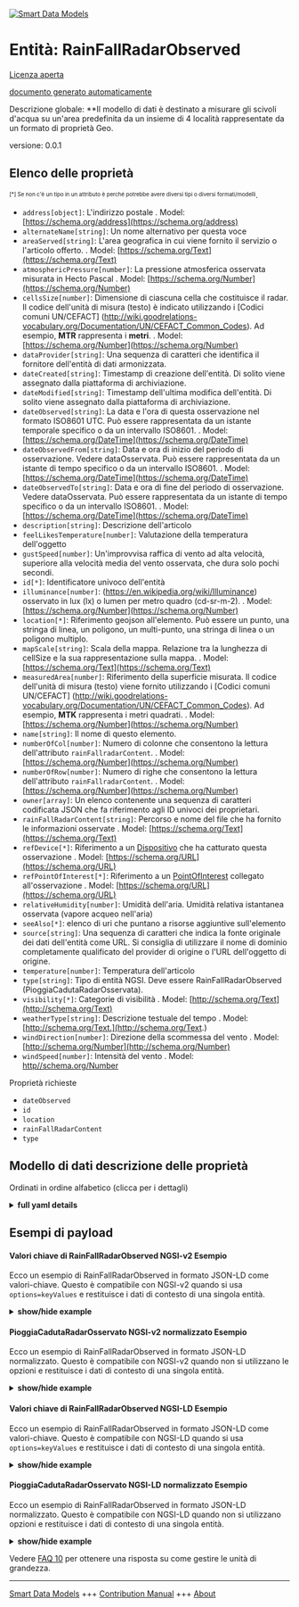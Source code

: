 <!-- 10-Header -->  
[![Smart Data Models](https://smartdatamodels.org/wp-content/uploads/2022/01/SmartDataModels_logo.png "Logo")](https://smartdatamodels.org)  
Entità: RainFallRadarObserved  
=============================<!-- /10-Header -->  
<!-- 15-License -->  
[Licenza aperta](https://github.com/smart-data-models//dataModel.Environment/blob/master/RainFallRadarObserved/LICENSE.md)  
[documento generato automaticamente](https://docs.google.com/presentation/d/e/2PACX-1vTs-Ng5dIAwkg91oTTUdt8ua7woBXhPnwavZ0FxgR8BsAI_Ek3C5q97Nd94HS8KhP-r_quD4H0fgyt3/pub?start=false&loop=false&delayms=3000#slide=id.gb715ace035_0_60)  
<!-- /15-License -->  
<!-- 20-Description -->  
Descrizione globale: **Il modello di dati è destinato a misurare gli scivoli d'acqua su un'area predefinita da un insieme di 4 località rappresentate da un formato di proprietà Geo.  
versione: 0.0.1  
<!-- /20-Description -->  
<!-- 30-PropertiesList -->  

## Elenco delle proprietà  

<sup><sub>[*] Se non c'è un tipo in un attributo è perché potrebbe avere diversi tipi o diversi formati/modelli</sub></sup>.  
- `address[object]`: L'indirizzo postale  . Model: [https://schema.org/address](https://schema.org/address)- `alternateName[string]`: Un nome alternativo per questa voce  - `areaServed[string]`: L'area geografica in cui viene fornito il servizio o l'articolo offerto.  . Model: [https://schema.org/Text](https://schema.org/Text)- `atmosphericPressure[number]`: La pressione atmosferica osservata misurata in Hecto Pascal  . Model: [https://schema.org/Number](https://schema.org/Number)- `cellsSize[number]`: Dimensione di ciascuna cella che costituisce il radar. Il codice dell'unità di misura (testo) è indicato utilizzando i [Codici comuni UN/CEFACT] (http://wiki.goodrelations-vocabulary.org/Documentation/UN/CEFACT_Common_Codes). Ad esempio, **MTR** rappresenta i **metri**.  . Model: [https://schema.org/Number](https://schema.org/Number)- `dataProvider[string]`: Una sequenza di caratteri che identifica il fornitore dell'entità di dati armonizzata.  - `dateCreated[string]`: Timestamp di creazione dell'entità. Di solito viene assegnato dalla piattaforma di archiviazione.  - `dateModified[string]`: Timestamp dell'ultima modifica dell'entità. Di solito viene assegnato dalla piattaforma di archiviazione.  - `dateObserved[string]`: La data e l'ora di questa osservazione nel formato ISO8601 UTC. Può essere rappresentata da un istante temporale specifico o da un intervallo ISO8601.  . Model: [https://schema.org/DateTime](https://schema.org/DateTime)- `dateObservedFrom[string]`: Data e ora di inizio del periodo di osservazione. Vedere dataOsservata. Può essere rappresentata da un istante di tempo specifico o da un intervallo ISO8601.  . Model: [https://schema.org/DateTime](https://schema.org/DateTime)- `dateObservedTo[string]`: Data e ora di fine del periodo di osservazione. Vedere dataOsservata. Può essere rappresentata da un istante di tempo specifico o da un intervallo ISO8601.  . Model: [https://schema.org/DateTime](https://schema.org/DateTime)- `description[string]`: Descrizione dell'articolo  - `feelLikesTemperature[number]`: Valutazione della temperatura dell'oggetto  - `gustSpeed[number]`: Un'improvvisa raffica di vento ad alta velocità, superiore alla velocità media del vento osservata, che dura solo pochi secondi.  - `id[*]`: Identificatore univoco dell'entità  - `illuminance[number]`: (https://en.wikipedia.org/wiki/Illuminance) osservato in lux (lx) o lumen per metro quadro (cd-sr-m-2).  . Model: [https://schema.org/Number](https://schema.org/Number)- `location[*]`: Riferimento geojson all'elemento. Può essere un punto, una stringa di linea, un poligono, un multi-punto, una stringa di linea o un poligono multiplo.  - `mapScale[string]`: Scala della mappa. Relazione tra la lunghezza di cellSize e la sua rappresentazione sulla mappa.  . Model: [https://schema.org/Text](https://schema.org/Text)- `measuredArea[number]`: Riferimento della superficie misurata. Il codice dell'unità di misura (testo) viene fornito utilizzando i [Codici comuni UN/CEFACT] (http://wiki.goodrelations-vocabulary.org/Documentation/UN/CEFACT_Common_Codes). Ad esempio, **MTK** rappresenta i metri quadrati.  . Model: [https://schema.org/Number](https://schema.org/Number)- `name[string]`: Il nome di questo elemento.  - `numberOfCol[number]`: Numero di colonne che consentono la lettura dell'attributo `rainFallradarContent`.  . Model: [https://schema.org/Number](https://schema.org/Number)- `numberOfRow[number]`: Numero di righe che consentono la lettura dell'attributo `rainFallradarContent`.  . Model: [https://schema.org/Number](https://schema.org/Number)- `owner[array]`: Un elenco contenente una sequenza di caratteri codificata JSON che fa riferimento agli ID univoci dei proprietari.  - `rainFallRadarContent[string]`: Percorso e nome del file che ha fornito le informazioni osservate  . Model: [https://schema.org/Text](https://schema.org/Text)- `refDevice[*]`: Riferimento a un [Dispositivo](https://github.com/smart-data-models/dataModel.Device/blob/master/Device/doc/spec.md) che ha catturato questa osservazione  . Model: [https://schema.org/URL](https://schema.org/URL)- `refPointOfInterest[*]`: Riferimento a un [PointOfInterest](https://github.com/smart-data-models/dataModel.PointOfInterest/blob/master/PointOfInterest/doc/spec.md) collegato all'osservazione  . Model: [https://schema.org/URL](https://schema.org/URL)- `relativeHumidity[number]`: Umidità dell'aria. Umidità relativa istantanea osservata (vapore acqueo nell'aria)  - `seeAlso[*]`: elenco di uri che puntano a risorse aggiuntive sull'elemento  - `source[string]`: Una sequenza di caratteri che indica la fonte originale dei dati dell'entità come URL. Si consiglia di utilizzare il nome di dominio completamente qualificato del provider di origine o l'URL dell'oggetto di origine.  - `temperature[number]`: Temperatura dell'articolo  - `type[string]`: Tipo di entità NGSI. Deve essere RainFallRadarObserved (PioggiaCadutaRadarOsservata).  - `visibility[*]`: Categorie di visibilità  . Model: [http://schema.org/Text](http://schema.org/Text)- `weatherType[string]`: Descrizione testuale del tempo  . Model: [http://schema.org/Text.](http://schema.org/Text.)- `windDirection[number]`: Direzione della scommessa del vento  . Model: [http://schema.org/Number](http://schema.org/Number)- `windSpeed[number]`: Intensità del vento  . Model: [http//schema.org/Number](http//schema.org/Number)<!-- /30-PropertiesList -->  
<!-- 35-RequiredProperties -->  
Proprietà richieste  
- `dateObserved`  - `id`  - `location`  - `rainFallRadarContent`  - `type`  <!-- /35-RequiredProperties -->  
<!-- 40-RequiredProperties -->  
<!-- /40-RequiredProperties -->  
<!-- 50-DataModelHeader -->  
## Modello di dati descrizione delle proprietà  
Ordinati in ordine alfabetico (clicca per i dettagli)  
<!-- /50-DataModelHeader -->  
<!-- 60-ModelYaml -->  
<details><summary><strong>full yaml details</strong></summary>    
```yaml  
RainFallRadarObserved:    
  description: The Data Model is intended to measure the water slides on a predefined area by a set of 4 Location represented by a Geo property format.    
  properties:    
    address:    
      description: The mailing address    
      properties:    
        addressCountry:    
          description: 'Property. The country. For example, Spain. Model:''https://schema.org/addressCountry'''    
          type: string    
        addressLocality:    
          description: 'Property. The locality in which the street address is, and which is in the region. Model:''https://schema.org/addressLocality'''    
          type: string    
        addressRegion:    
          description: 'Property. The region in which the locality is, and which is in the country. Model:''https://schema.org/addressRegion'''    
          type: string    
        district:    
          description: 'A district is a type of administrative division that, in some countries, is managed by the local government.'    
          type: string    
        postOfficeBoxNumber:    
          description: 'Property. The post office box number for PO box addresses. For example, 03578. Model:''https://schema.org/postOfficeBoxNumber'''    
          type: string    
        postalCode:    
          description: 'Property. The postal code. For example, 24004. Model:''https://schema.org/https://schema.org/postalCode'''    
          type: string    
        streetAddress:    
          description: 'Property. The street address. Model:''https://schema.org/streetAddress'''    
          type: string    
        streetNr:    
          description: Number identifying a specific property on a public street.    
          type: string    
      type: object    
      x-ngsi:    
        model: https://schema.org/address    
        type: Property    
    alternateName:    
      description: An alternative name for this item    
      type: string    
      x-ngsi:    
        type: Property    
    areaServed:    
      description: The geographic area where a service or offered item is provided    
      type: string    
      x-ngsi:    
        model: https://schema.org/Text    
        type: Property    
    atmosphericPressure:    
      description: The atmospheric pressure observed measured in Hecto Pascals    
      minimum: 0    
      type: number    
      x-ngsi:    
        model: https://schema.org/Number    
        type: Property    
        units: Hecto pascals    
    cellsSize:    
      description: 'Property. Size of each cell constituting the radar. The unit code (text) of measurement is given using the [UN/CEFACT Common Codes](http://wiki.goodrelations-vocabulary.org/Documentation/UN/CEFACT_Common_Codes). For instance, **MTR** represents **Meters**. Model:''https://schema.org/Number'''    
      type: number    
      x-ngsi:    
        model: https://schema.org/Number    
        type: Property    
    dataProvider:    
      description: A sequence of characters identifying the provider of the harmonised data entity.    
      type: string    
      x-ngsi:    
        type: Property    
    dateCreated:    
      description: Entity creation timestamp. This will usually be allocated by the storage platform.    
      format: date-time    
      type: string    
      x-ngsi:    
        type: Property    
    dateModified:    
      description: Timestamp of the last modification of the entity. This will usually be allocated by the storage platform.    
      format: date-time    
      type: string    
      x-ngsi:    
        type: Property    
    dateObserved:    
      description: 'Property. The date and time of this observation in ISO8601 UTC format. It can be represented by a specific time instant or by an ISO8601 interval. Model:''https://schema.org/DateTime'''    
      format: date-time    
      type: string    
      x-ngsi:    
        model: https://schema.org/DateTime    
        type: Property    
    dateObservedFrom:    
      description: 'Property. Observation period start date and time. See dateObserved. It can be represented by a specific time instant or by an ISO8601 interval. Model:''https://schema.org/DateTime'''    
      format: date-time    
      type: string    
      x-ngsi:    
        model: https://schema.org/DateTime    
        type: Property    
    dateObservedTo:    
      description: 'Property. Observation period end date and time. See dateObserved. It can be represented by a specific time instant or by an ISO8601 interval. Model:''https://schema.org/DateTime'''    
      format: date-time    
      type: string    
      x-ngsi:    
        model: https://schema.org/DateTime    
        type: Property    
    description:    
      description: A description of this item    
      type: string    
      x-ngsi:    
        type: Property    
    feelLikesTemperature:    
      description: Temperature appreciation of the item    
      type: number    
      x-ngsi:    
        type: Property    
    gustSpeed:    
      description: A sudden burst of high-speed wind over the observed average wind speed lasting only for a few seconds.    
      type: number    
      x-ngsi:    
        type: Property    
    id:    
      anyOf: &rainfallradarobserved_-_properties_-_owner_-_items_-_anyof    
        - description: Property. Identifier format of any NGSI entity    
          maxLength: 256    
          minLength: 1    
          pattern: ^[\w\-\.\{\}\$\+\*\[\]`|~^@!,:\\]+$    
          type: string    
        - description: Property. Identifier format of any NGSI entity    
          format: uri    
          type: string    
      description: Unique identifier of the entity    
      x-ngsi:    
        type: Property    
    illuminance:    
      description: '(https://en.wikipedia.org/wiki/Illuminance) observed measured in lux (lx) or lumens per square metre (cd·sr·m−2).'    
      minimum: 0    
      type: number    
      x-ngsi:    
        model: https://schema.org/Number    
        type: Property    
    location:    
      description: 'Geojson reference to the item. It can be Point, LineString, Polygon, MultiPoint, MultiLineString or MultiPolygon'    
      oneOf:    
        - description: GeoProperty. Geojson reference to the item. Point    
          properties:    
            bbox:    
              items:    
                type: number    
              minItems: 4    
              type: array    
            coordinates:    
              items:    
                type: number    
              minItems: 2    
              type: array    
            type:    
              enum:    
                - Point    
              type: string    
          required:    
            - type    
            - coordinates    
          title: GeoJSON Point    
          type: object    
        - description: GeoProperty. Geojson reference to the item. LineString    
          properties:    
            bbox:    
              items:    
                type: number    
              minItems: 4    
              type: array    
            coordinates:    
              items:    
                items:    
                  type: number    
                minItems: 2    
                type: array    
              minItems: 2    
              type: array    
            type:    
              enum:    
                - LineString    
              type: string    
          required:    
            - type    
            - coordinates    
          title: GeoJSON LineString    
          type: object    
        - description: GeoProperty. Geojson reference to the item. Polygon    
          properties:    
            bbox:    
              items:    
                type: number    
              minItems: 4    
              type: array    
            coordinates:    
              items:    
                items:    
                  items:    
                    type: number    
                  minItems: 2    
                  type: array    
                minItems: 4    
                type: array    
              type: array    
            type:    
              enum:    
                - Polygon    
              type: string    
          required:    
            - type    
            - coordinates    
          title: GeoJSON Polygon    
          type: object    
        - description: GeoProperty. Geojson reference to the item. MultiPoint    
          properties:    
            bbox:    
              items:    
                type: number    
              minItems: 4    
              type: array    
            coordinates:    
              items:    
                items:    
                  type: number    
                minItems: 2    
                type: array    
              type: array    
            type:    
              enum:    
                - MultiPoint    
              type: string    
          required:    
            - type    
            - coordinates    
          title: GeoJSON MultiPoint    
          type: object    
        - description: GeoProperty. Geojson reference to the item. MultiLineString    
          properties:    
            bbox:    
              items:    
                type: number    
              minItems: 4    
              type: array    
            coordinates:    
              items:    
                items:    
                  items:    
                    type: number    
                  minItems: 2    
                  type: array    
                minItems: 2    
                type: array    
              type: array    
            type:    
              enum:    
                - MultiLineString    
              type: string    
          required:    
            - type    
            - coordinates    
          title: GeoJSON MultiLineString    
          type: object    
        - description: GeoProperty. Geojson reference to the item. MultiLineString    
          properties:    
            bbox:    
              items:    
                type: number    
              minItems: 4    
              type: array    
            coordinates:    
              items:    
                items:    
                  items:    
                    items:    
                      type: number    
                    minItems: 2    
                    type: array    
                  minItems: 4    
                  type: array    
                type: array    
              type: array    
            type:    
              enum:    
                - MultiPolygon    
              type: string    
          required:    
            - type    
            - coordinates    
          title: GeoJSON MultiPolygon    
          type: object    
      x-ngsi:    
        type: GeoProperty    
    mapScale:    
      description: 'Property. Map Scale. Relationship between the length of the cellSize and its representation on the map. Model:''https://schema.org/Text'''    
      type: string    
      x-ngsi:    
        model: https://schema.org/Text    
        type: Property    
    measuredArea:    
      description: 'Property. Reference of the surface measured. The unit code (text) is given using the [UN/CEFACT Common Codes](http://wiki.goodrelations-vocabulary.org/Documentation/UN/CEFACT_Common_Codes). For instance, **MTK** represents Square Meters. Model:''https://schema.org/Number''. Units:''square meters'''    
      minimum: 0    
      type: number    
      x-ngsi:    
        model: https://schema.org/Number    
        type: Property    
        units: square meters    
    name:    
      description: The name of this item.    
      type: string    
      x-ngsi:    
        type: Property    
    numberOfCol:    
      description: 'Property. Number of Cols allowing the reading of the `rainFallradarContent` attribute. Model:''https://schema.org/Number'''    
      minimum: 0    
      type: number    
      x-ngsi:    
        model: https://schema.org/Number    
        type: Property    
    numberOfRow:    
      description: 'Property. Number of Rows allowing the reading of the `rainFallradarContent` attribute. Model:''https://schema.org/Number'''    
      minimum: 0    
      type: number    
      x-ngsi:    
        model: https://schema.org/Number    
        type: Property    
    owner:    
      description: A List containing a JSON encoded sequence of characters referencing the unique Ids of the owner(s)    
      items:    
        anyOf: *rainfallradarobserved_-_properties_-_owner_-_items_-_anyof    
        description: Property. Unique identifier of the entity    
      type: array    
      x-ngsi:    
        type: Property    
    rainFallRadarContent:    
      description: 'Property. Path and filename which provided the information observed. Model:''https://schema.org/Text'''    
      type: string    
      x-ngsi:    
        model: https://schema.org/Text    
        type: Property    
    refDevice:    
      anyOf:    
        - description: Property. Identifier format of any NGSI entity    
          maxLength: 256    
          minLength: 1    
          pattern: ^[\w\-\.\{\}\$\+\*\[\]`|~^@!,:\\]+$    
          type: string    
        - description: Property. Identifier format of any NGSI entity    
          format: uri    
          type: string    
      description: 'Relationship. Reference to a [Device](https://github.com/smart-data-models/dataModel.Device/blob/master/Device/doc/spec.md) which captured this observation. Model:''https://schema.org/URL'''    
      x-ngsi:    
        model: https://schema.org/URL    
        type: Relationship    
    refPointOfInterest:    
      anyOf:    
        - description: Property. Identifier format of any NGSI entity    
          maxLength: 256    
          minLength: 1    
          pattern: ^[\w\-\.\{\}\$\+\*\[\]`|~^@!,:\\]+$    
          type: string    
        - description: Property. Identifier format of any NGSI entity    
          format: uri    
          type: string    
      description: 'Relationship. Reference to a [PointOfInterest](https://github.com/smart-data-models/dataModel.PointOfInterest/blob/master/PointOfInterest/doc/spec.md) linked with the observation. Model:''https://schema.org/URL'''    
      x-ngsi:    
        model: https://schema.org/URL    
        type: Relationship    
    relativeHumidity:    
      description: Humidity in the Air. Observed instantaneous relative humidity (water vapour in air)    
      maximum: 1    
      minimum: 0    
      type: number    
      x-ngsi:    
        type: Property    
    seeAlso:    
      description: list of uri pointing to additional resources about the item    
      oneOf:    
        - items:    
            format: uri    
            type: string    
          minItems: 1    
          type: array    
        - format: uri    
          type: string    
      x-ngsi:    
        type: Property    
    source:    
      description: 'A sequence of characters giving the original source of the entity data as a URL. Recommended to be the fully qualified domain name of the source provider, or the URL to the source object.'    
      type: string    
      x-ngsi:    
        type: Property    
    temperature:    
      description: Temperature of the item    
      type: number    
      x-ngsi:    
        type: Property    
    type:    
      description: Property. NGSI Entity type. It has to be RainFallRadarObserved    
      enum:    
        - RainFallRadarObserved    
      type: string    
      x-ngsi:    
        type: Property    
    visibility:    
      anyOf:    
        - enum:    
            - veryPoor    
            - poor    
            - moderate    
            - good    
            - veryGood    
            - excellent    
          type: string    
        - minimum: 0    
          type: number    
      description: Categories of visibility    
      x-ngsi:    
        model: http://schema.org/Text    
        type: Property    
    weatherType:    
      description: Text description of the weather    
      type: string    
      x-ngsi:    
        model: http://schema.org/Text.    
        type: Property    
    windDirection:    
      description: Direction of the wind bet    
      maximum: 360    
      minimum: 0    
      type: number    
      x-ngsi:    
        model: http://schema.org/Number    
        type: Property    
    windSpeed:    
      description: Intensity of the wind    
      minimum: 0    
      type: number    
      x-ngsi:    
        model: http//schema.org/Number    
        type: Property    
  required:    
    - id    
    - type    
    - location    
    - dateObserved    
    - rainFallRadarContent    
  type: object    
  x-derived-from: ""    
  x-disclaimer: 'Redistribution and use in source and binary forms, with or without modification, are permitted  provided that the license conditions are met. Copyleft (c) 2022 Contributors to Smart Data Models Program'    
  x-license-url: https://github.com/smart-data-models/dataModel.Environment/blob/master/RainFallRadarObserved/LICENSE.md    
  x-model-schema: https://smart-data-models.github.io/dataModel.Weather/RainFallRadarObserved/schema.json    
  x-model-tags: ""    
  x-version: 0.0.1    
```  
</details>    
<!-- /60-ModelYaml -->  
<!-- 70-MiddleNotes -->  
<!-- /70-MiddleNotes -->  
<!-- 80-Examples -->  
## Esempi di payload  
#### Valori chiave di RainFallRadarObserved NGSI-v2 Esempio  
Ecco un esempio di RainFallRadarObserved in formato JSON-LD come valori-chiave. Questo è compatibile con NGSI-v2 quando si usa `options=keyValues` e restituisce i dati di contesto di una singola entità.  
<details><summary><strong>show/hide example</strong></summary>    
```json  
{  
  "id": "urn:ngsi-ld:RainFallRadarObserved:RainFallRadarObserved:MNCA-RFRO-018",  
  "type": "RainFallRadarObserved",  
  "name": "MNCA-RFRO-018",  
  "alternateName": "AirPort global Observation",  
  "description": "Rain fall Radar Observation",  
  "location": {  
    "type": "Polygon",  
    "coordinates": [[  
      [43.66,7.19],  
      [44.66,7.19],  
      [44.66,7.21],  
      [43.66,7.21],  
      [43.66,7.19]  
    ]]  
  },  
  "address": {  
    "addressCountry": "FR",  
    "addressLocality": "Nice",  
    "streetAddress": "Airport Area Coverage + 4 km distance"  
  },  
  "areaServed": "Nice Aeroport",  
  "refDevice": "urn:ngsi-ld:Device:NCE-RFRO-018",  
  "dateObserved": "2020-03-17T08:30:00Z",  
  "dateObservedFrom": "2020-03-17T08:30:00Z",  
  "dateObservedTo": "2020-03-17T08:45:00Z",  
  "rainFallRadarContent": "https://particuliers/rainFallRadar/NCE-RFRO-018-2020-03-17T08:30:00",  
  "numberOfRow": 25,  
  "numberOfCol": 48,  
  "cellsSize": 1,  
  "mapScale": "1/10.000",  
  "measuredArea": 250  
}  
```  
</details>  
#### PioggiaCadutaRadarOsservato NGSI-v2 normalizzato Esempio  
Ecco un esempio di RainFallRadarObserved in formato JSON-LD normalizzato. Questo è compatibile con NGSI-v2 quando non si utilizzano le opzioni e restituisce i dati di contesto di una singola entità.  
<details><summary><strong>show/hide example</strong></summary>    
```json  
{  
	"id": "urn:ngsi-ld:RainFallRadarObserved:RainFallRadarObserved:MNCA-RFRO-018",  
	"type": "RainFallRadarObserved",  
	"name": {  
		"type": "Property",  
		"value": "MNCA-RFRO-018"  
	},  
	"alternateName": {  
		"type": "Property",  
		"value": "AirPort  global Observation"  
	},  
	"description": {  
		"type": "Property",  
		"value": "Rain fall Radar Observation"  
	},  
	"location": {  
		"type": "GeoProperty",  
		"value": {  
			"type": "polygon",  
			"coordinates": [[  
				[43.66, 7.19],  
				[44.66, 7.19],  
				[44.66, 7.21],  
				[43.66, 7.21],  
				[43.66, 7.19]  
			]]  
		}  
	},  
	"address": {  
		"type": "Property",  
		"value": {  
			"addressCountry": "FR",  
			"addressLocality": "Nice",  
			"streetAddress": "Airport Area Coverage + 4 km distance"  
		}  
	},  
	"areaServed": {  
		"type": "Property",  
		"value": "Nice Aeroport"  
	},  
	"refDevice": {  
		"type": "Relationship",  
		"object": "urn:ngsi-ld:Device:NCE-RFRO-018"  
	},  
	"dateObserved": {  
		"type": "Property",  
		"value": {  
			"type": "DateTime",  
			"value": "2020-03-17T08:30:00Z"  
		}  
	},  
	"dateObservedFrom": {  
		"type": "Property",  
		"value": {  
			"type": "DateTime",  
			"value": "2020-03-17T08:30:00Z"  
		}  
	},  
	"dateObservedTo": {  
		"type": "Property",  
		"value": {  
			"type": "DateTime",  
			"value": "2020-03-17T08:45:00Z"  
		}  
	},  
	"rainFallRadarContent": {  
		"type": "Property",  
		"value": "https://particuliers/rainFallRadar/NCE-RFRO-018-2020-03-17T08:30:00"  
	},  
	"numberOfRow": {  
		"type": "Property",  
		"value": 25  
	},  
	"numberOfCol": {  
		"type": "Property",  
		"value": 48  
	},  
	"cellsSize": {  
		"type": "Property",  
		"value": 1  
	},  
	"mapScale": {  
		"type": "Property",  
		"value": "1/10.000"  
	},  
	"measuredArea": {  
		"type": "Property",  
		"value": 250  
	}  
}  
```  
</details>  
#### Valori chiave di RainFallRadarObserved NGSI-LD Esempio  
Ecco un esempio di RainFallRadarObserved in formato JSON-LD come valori-chiave. Questo è compatibile con NGSI-LD quando si usa `options=keyValues` e restituisce i dati di contesto di una singola entità.  
<details><summary><strong>show/hide example</strong></summary>    
```json  
{  
    "id": "urn:ngsi-ld:RainFallRadarObserved:RainFallRadarObserved:MNCA-RFRO-018",  
    "type": "RainFallRadarObserved",  
    "address": {  
        "type": "Property",  
        "value": {  
            "addressCountry": "FR",  
            "addressLocality": "Nice",  
            "streetAddress": "Airport Area Coverage + 4 km distance"  
        }  
    },  
    "alternateName": {  
        "type": "Property",  
        "value": "AirPort \u0096 global Observation"  
    },  
    "areaServed": {  
        "type": "Property",  
        "value": "Nice Aeroport"  
    },  
    "cellsSize": {  
        "type": "Property",  
        "value": 1  
    },  
    "dateObserved": {  
        "type": "Property",  
        "value": {  
            "type": "DateTime",  
            "value": "2020-03-17T08:30:00Z"  
        }  
    },  
    "dateObservedFrom": {  
        "type": "Property",  
        "value": {  
            "type": "DateTime",  
            "value": "2020-03-17T08:30:00Z"  
        }  
    },  
    "dateObservedTo": {  
        "type": "Property",  
        "value": {  
            "type": "DateTime",  
            "value": "2020-03-17T08:45:00Z"  
        }  
    },  
    "description": {  
        "type": "Property",  
        "value": "Rain fall Radar Observation"  
    },  
    "location": {  
        "type": "GeoProperty",  
        "value": {  
            "type": "polygon",  
            "coordinates": [  
                [  
                    [  
                        43.66,  
                        7.19  
                    ],  
                    [  
                        44.66,  
                        7.19  
                    ],  
                    [  
                        44.66,  
                        7.21  
                    ],  
                    [  
                        43.66,  
                        7.21  
                    ],  
                    [  
                        43.66,  
                        7.19  
                    ]  
                ]  
            ]  
        }  
    },  
    "mapScale": {  
        "type": "Property",  
        "value": "1/10.000"  
    },  
    "measuredArea": {  
        "type": "Property",  
        "value": 250  
    },  
    "name": {  
        "type": "Property",  
        "value": "MNCA-RFRO-018"  
    },  
    "numberOfCol": {  
        "type": "Property",  
        "value": 48  
    },  
    "numberOfRow": {  
        "type": "Property",  
        "value": 25  
    },  
    "rainFallRadarContent": {  
        "type": "Property",  
        "value": "https://particuliers/rainFallRadar/NCE-RFRO-018-2020-03-17T08:30:00"  
    },  
    "refDevice": {  
        "type": "Relationship",  
        "object": "urn:ngsi-ld:Device:NCE-RFRO-018"  
    },  
    "@context": [  
        "https://raw.githubusercontent.com/smart-data-models/data-models/master/context.jsonld",  
        "https://uri.etsi.org/ngsi-ld/v1/ngsi-ld-core-context.jsonld",  
        "https://raw.githubusercontent.com/smart-data-models/dataModel.Environment/master/context.jsonld"  
    ]  
}  
```  
</details>  
#### PioggiaCadutaRadarOsservato NGSI-LD normalizzato Esempio  
Ecco un esempio di RainFallRadarObserved in formato JSON-LD normalizzato. Questo è compatibile con NGSI-LD quando non si utilizzano opzioni e restituisce i dati di contesto di una singola entità.  
<details><summary><strong>show/hide example</strong></summary>    
```json  
{  
    "id": "urn:ngsi-ld:RainFallRadarObserved:RainFallRadarObserved:MNCA-RFRO-018",  
    "type": "RainFallRadarObserved",  
    "address": {  
        "addressCountry": "FR",  
        "addressLocality": "Nice",  
        "streetAddress": "Airport Area Coverage + 4 km distance"  
    },  
    "alternateName": "AirPort global Observation",  
    "areaServed": "Nice Aeroport",  
    "cellsSize": 1,  
    "dateObserved": "2020-03-17T08:30:00Z",  
    "dateObservedFrom": "2020-03-17T08:30:00Z",  
    "dateObservedTo": "2020-03-17T08:45:00Z",  
    "description": "Rain fall Radar Observation",  
    "location": {  
        "type": "Polygon",  
        "coordinates": [  
            [  
                [  
                    43.66,  
                    7.19  
                ],  
                [  
                    44.66,  
                    7.19  
                ],  
                [  
                    44.66,  
                    7.21  
                ],  
                [  
                    43.66,  
                    7.21  
                ],  
                [  
                    43.66,  
                    7.19  
                ]  
            ]  
        ]  
    },  
    "mapScale": "1/10.000",  
    "measuredArea": 250,  
    "name": "MNCA-RFRO-018",  
    "numberOfCol": 48,  
    "numberOfRow": 25,  
    "rainFallRadarContent": "https://particuliers/rainFallRadar/NCE-RFRO-018-2020-03-17T08:30:00",  
    "refDevice": "urn:ngsi-ld:Device:NCE-RFRO-018",  
    "@context": [  
        "https://raw.githubusercontent.com/smart-data-models/data-models/master/context.jsonld",  
        "https://uri.etsi.org/ngsi-ld/v1/ngsi-ld-core-context.jsonld",  
        "https://raw.githubusercontent.com/smart-data-models/dataModel.Environment/master/context.jsonld"  
    ]  
}  
```  
</details><!-- /80-Examples -->  
<!-- 90-FooterNotes -->  
<!-- /90-FooterNotes -->  
<!-- 95-Units -->  
Vedere [FAQ 10](https://smartdatamodels.org/index.php/faqs/) per ottenere una risposta su come gestire le unità di grandezza.  
<!-- /95-Units -->  
<!-- 97-LastFooter -->  
---  
[Smart Data Models](https://smartdatamodels.org) +++ [Contribution Manual](https://bit.ly/contribution_manual) +++ [About](https://bit.ly/Introduction_SDM)<!-- /97-LastFooter -->  
